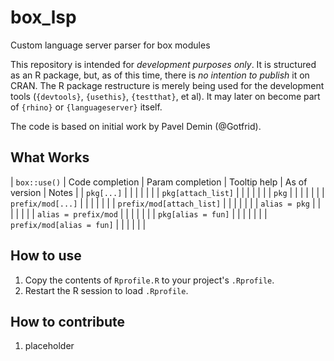 # box_lsp
Custom language server parser for box modules

This repository is intended for *development purposes only*. It is structured as an R package, but, as of this time, there is *no intention to publish* it on CRAN. The R package restructure is merely being used for the development tools (`{devtools}`, `{usethis}`, `{testthat}`, et al). It may later on become part of `{rhino}` or `{languageserver}` itself.

The code is based on initial work by Pavel Demin (@Gotfrid).

## What Works

| `box::use()`              | Code completion | Param completion | Tooltip help | As of version | Notes |
| `pkg[...]`                |   |   |   |         |   |
| `pkg[attach_list]`        |   |   |   |         |   |
| `pkg`                     |   |   |   |         |   |
| `prefix/mod[...]`         |   |   |   |         |   |
| `prefix/mod[attach_list]` |   |   |   |         |   |
| `alias = pkg`             |   |   |   |         |   |
| `alias = prefix/mod`      |   |   |   |         |   |
| `pkg[alias = fun]`        |   |   |   |         |   |
| `prefix/mod[alias = fun]` |   |   |   |         |   |

## How to use

1. Copy the contents of `Rprofile.R` to your project's `.Rprofile`.
2. Restart the R session to load `.Rprofile`.

## How to contribute

1. placeholder

